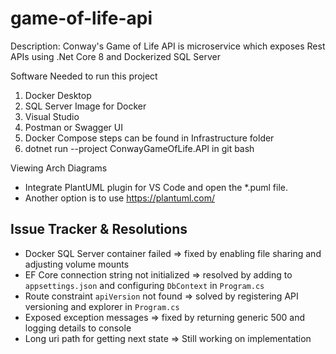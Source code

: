 # game-of-life-api
Description: Conway's Game of Life API is microservice which exposes Rest APIs using .Net Core 8 and Dockerized SQL Server 

Software Needed to run this project 
1. Docker Desktop
2. SQL Server Image for Docker
3. Visual Studio
4. Postman or Swagger UI
5. Docker Compose steps can be found in Infrastructure folder
6. dotnet run --project ConwayGameOfLife.API in git bash

Viewing Arch Diagrams 
- Integrate PlantUML plugin for VS Code and open the *.puml file.
- Another option is to use https://plantuml.com/

## Issue Tracker & Resolutions

- Docker SQL Server container failed => fixed by enabling file sharing and adjusting volume mounts  
- EF Core connection string not initialized => resolved by adding to `appsettings.json` and configuring `DbContext` in `Program.cs`  
- Route constraint `apiVersion` not found => solved by registering API versioning and explorer in `Program.cs`
- Exposed exception messages => fixed by returning generic 500 and logging details to console 
- Long uri path for getting next state => Still working on implementation

